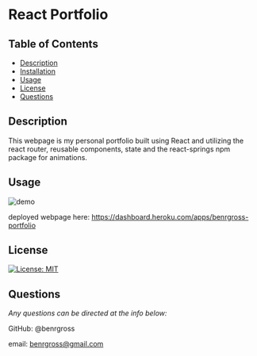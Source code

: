 # React Portfolio

## Table of Contents

- [Description](#description)
- [Installation](#installation)
- [Usage](#usage)
- [License](#license)
- [Questions](#questions)

## Description

This webpage is my personal portfolio built using React and utilizing the react router, reusable components, state and the react-springs npm package for animations.

## Usage

![demo](/public/react-portfolio.gif)

deployed webpage here: https://dashboard.heroku.com/apps/benrgross-portfolio

## License

[![License: MIT](https://img.shields.io/badge/License-MIT-yellow.svg)](https://opensource.org/licenses/MIT)

## Questions

_Any questions can be directed at the info below:_

GitHub: @benrgross

email: benrgross@gmail.com
